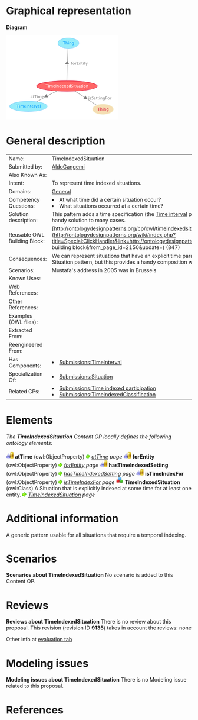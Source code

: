 #  Graphical representation


__Diagram__




[![Image:TimeIndexedSituation.png](./TimeIndexedSituation.png)](../Image/TimeIndexedSituation.png.md "Image:TimeIndexedSituation.png")




#  General description




|  |  |
| --- | --- |
|  Name: |  TimeIndexedSituation |
|  Submitted by: | [AldoGangemi](../User/AldoGangemi.md "User:AldoGangemi") |
|  Also Known As: |  |
|  Intent: |  To represent time indexed situations. |
|  Domains: | [General](../Community/General.md "Community:General") |
|  Competency Questions: | <li> At what time did a certain situation occur?</li><li> What situations occurred at a certain time?</li> |
|  Solution description: |  This pattern adds a time specification (the [Time interval](../SmartHome_TimeInterval/SmartHome_TimeInterval.md "Submissions:TimeInterval") pattern) to the [Situation](../Situation/Situation.md "Submissions:Situation") pattern, in order to provide a handy solution to many cases. |
|  Reusable OWL Building Block: | [http://ontologydesignpatterns.org/cp/owl/timeindexedsituation.owl](http://ontologydesignpatterns.org/wiki/index.php?title=Special:ClickHandler&link=http://ontologydesignpatterns.org/cp/owl/timeindexedsituation.owl&message=OWL building block&from_page_id=2150&update=) (847) |
|  Consequences: |  We can represent situations that have an explicit time parameter.In principle, this can be done already with the Situation pattern, but this provides a handy composition with the TimeInterval pattern. |
|  Scenarios: |  Mustafa's address in 2005 was in Brussels |
|  Known Uses: |  |
|  Web References: |  |
|  Other References: |  |
|  Examples (OWL files): |  |
|  Extracted From: |  |
|  Reengineered From: |  |
|  Has Components: | <li><a href="../SmartHome_TimeInterval/SmartHome_TimeInterval.md" title="Submissions:TimeInterval">Submissions:TimeInterval</a></li> |
|  Specialization Of: | <li><a href="../Situation/Situation.md" title="Submissions:Situation">Submissions:Situation</a></li> |
|  Related CPs: | <li><a href="../Time_indexed_participation/Time_indexed_participation.md" title="Submissions:Time indexed participation">Submissions:Time indexed participation</a></li><li><a href="../TimeIndexedClassification/TimeIndexedClassification.md" title="Submissions:TimeIndexedClassification">Submissions:TimeIndexedClassification</a></li> |


  




#  Elements


_The __TimeIndexedSituation__ Content OP locally defines the following ontology elements:_



[![ObjectProperty](./20px-ObjectProperty.gif)](../Image/ObjectProperty.gif.md "ObjectProperty") __atTime__ (owl:ObjectProperty) 
 [![](./11px-ArrowRight.gif)](../Image/ArrowRight.gif.md "ArrowRight.gif") _[atTime](./Pollution/atTime.md "Submissions:TimeIndexedSituation/atTime") page_
[![ObjectProperty](./20px-ObjectProperty.gif)](../Image/ObjectProperty.gif.md "ObjectProperty") __forEntity__ (owl:ObjectProperty) 
 [![](./11px-ArrowRight.gif)](../Image/ArrowRight.gif.md "ArrowRight.gif") _[forEntity](./TimeIndexedSituation/forEntity.md "Submissions:TimeIndexedSituation/forEntity") page_
[![ObjectProperty](./20px-ObjectProperty.gif)](../Image/ObjectProperty.gif.md "ObjectProperty") __hasTimeIndexedSetting__ (owl:ObjectProperty) 
 [![](./11px-ArrowRight.gif)](../Image/ArrowRight.gif.md "ArrowRight.gif") _[hasTimeIndexedSetting](./TimeIndexedSituation/hasTimeIndexedSetting.md "Submissions:TimeIndexedSituation/hasTimeIndexedSetting") page_
[![ObjectProperty](./20px-ObjectProperty.gif)](../Image/ObjectProperty.gif.md "ObjectProperty") __isTimeIndexFor__ (owl:ObjectProperty) 
 [![](./11px-ArrowRight.gif)](../Image/ArrowRight.gif.md "ArrowRight.gif") _[isTimeIndexFor](./TimeIndexedSituation/isTimeIndexFor.md "Submissions:TimeIndexedSituation/isTimeIndexFor") page_
[![Class](./20px-Class.gif)](../Image/Class.gif.md "Class") __TimeIndexedSituation__ (owl:Class) A Situation that is explicitly indexed at some time for at least one entity. 
 [![](./11px-ArrowRight.gif)](../Image/ArrowRight.gif.md "ArrowRight.gif") _[TimeIndexedSituation](./TimeIndexedSituation.md "Submissions:TimeIndexedSituation/TimeIndexedSituation") page_
#  Additional information


A generic pattern usable for all situations that require a temporal indexing.



#  Scenarios



__Scenarios about TimeIndexedSituation__
No scenario is added to this Content OP.




#  Reviews



__Reviews about TimeIndexedSituation__
There is no review about this proposal.
This revision (revision ID __9135__) takes in account the reviews: none


Other info at [evaluation tab](http://ontologydesignpatterns.org/wiki/index.php?title=Submissions:TimeIndexedSituation&action=evaluation "http://ontologydesignpatterns.org/wiki/index.php?title=Submissions:TimeIndexedSituation&action=evaluation")




  




#  Modeling issues



__Modeling issues about TimeIndexedSituation__
There is no Modeling issue related to this proposal.




  




#  References